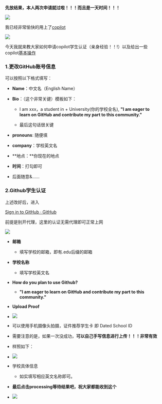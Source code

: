 

**先放结果，本人两次申请就过啦！！！而且是一天时间！！！**

![](https://i-blog.csdnimg.cn/blog_migrate/a24aa90cf4cb862e6c3c000516ba8c69.png)

我已经非常愉快的用上了[copilot](https://so.csdn.net/so/search?q=copilot&spm=1001.2101.3001.7020)

![](https://i-blog.csdnimg.cn/blog_migrate/7dd64487616327e9a31c7d7772a590cb.png)

今天我就来教大家如何申请copilot学生认证（亲身经验！！!）以及给出一些copilot[基本操作](https://so.csdn.net/so/search?q=%E5%9F%BA%E6%9C%AC%E6%93%8D%E4%BD%9C&spm=1001.2101.3001.7020)

### 1.更改GitHub账号信息

可以按照以下格式填写：

-   **Name**：中文名（English Name）
    

-   **Bio**：（这个非常关键）模板如下：
    
    -   I am xxx，a student in + University(你的学校全名), **"I am eager to learn on GitHub and contribute my part to this community."**
        
    -   最后这句话很关键
        

-   **pronouns**: 随便填
    

-   **company**：学校英文名
    
-   **地点：**你现在的地点
    
-   **时间**：打勾即可
    
-   后面随意&……
    

### 2.Github学生认证

上述改好后，进入

[Sign in to GitHub · GitHub](https://education.github.com/discount_requests/application "Sign in to GitHub · GitHub")

前提是别开代理，这里的认证无需代理即可正常上网

![](https://i-blog.csdnimg.cn/blog_migrate/7be40102ae039a60501ba021cafcf9ac.png)

-   **邮箱**
    
    -   填写学校的邮箱，即有.edu后缀的邮箱
        

-   **学校名称**
    
    -   填写学校英文名
        
-   **How do you plan to use Github?**
    
    -   **"I am eager to learn on GitHub and contribute my part to this community."**
        

-   **Upload Proof**
    

-   ![](https://i-blog.csdnimg.cn/blog_migrate/a13bb3a8d8608efba09d739a687e4e8f.png)
    
-   可以使用手机摄像头拍摄，证件推荐学生卡 即 Dated School ID
    
-   需要注意的是，如果一次没成功，**可以自己手写信息进行上传！！！非常有效**
    
-   样照如下：
    
-   ![](https://img-blog.csdnimg.cn/direct/5eef398b0b1a40c2aa6fd710da6a3b8e.png)
    
-   学校具体信息
    
    -   如实填写相应英文名称即可。
        
-   **最后点击processing等待结果吧，祝大家都能收到这个**
    
-   ![](https://i-blog.csdnimg.cn/blog_migrate/ef4a1d8afebc889bb59149d05ee1971a.png)